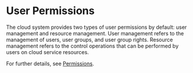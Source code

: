 # User Permissions<a name="overview_0005"></a>

The cloud system provides two types of user permissions by default: user management and resource management. User management refers to the management of users, user groups, and user group rights. Resource management refers to the control operations that can be performed by users on cloud service resources.

For further details, see  [Permissions](https://docs.otc.t-systems.com/en-us/permissions/index.html).

